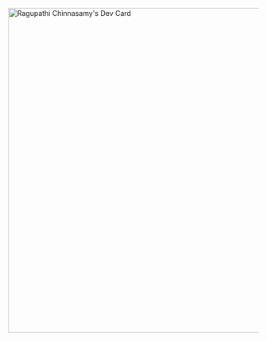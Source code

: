 <a href="https://app.daily.dev/ragupathichinnasamy"><img src="https://api.daily.dev/devcards/v2/p7tWBOGDIpTLuhYI0Hxcs.png?type=wide&r=tfw" width="652" alt="Ragupathi Chinnasamy's Dev Card"/></a>
